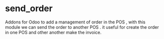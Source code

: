 # send_order
Addons for Odoo to add a management of order in the POS , with this module we can send the order to another POS . it useful for create the order in one POS  and other another make the invoice.
